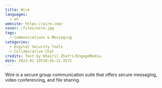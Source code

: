 ```yaml
---
title: Wire
languages: 
  - en
website: https://wire.com/
cover: /files/wire.jpg
tags:
  - Communications & Messaging
categories:
  - Digital Security Tools
  - Collaborative Chat
credits: Text by Khairil Zhafri/EngageMedia.
date: 2023-01-19T10:45:12.357Z
---
```

Wire is a secure group communication suite that offers secure messaging, video conferencing, and file sharing.